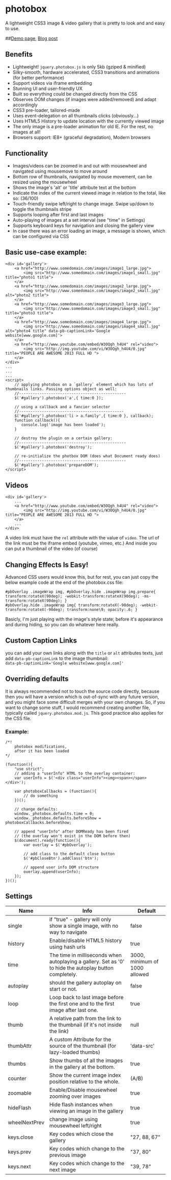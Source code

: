 photobox
========

A lightweight CSS3 image & video gallery that is pretty to look and and easy to use.

##[Demo page](http://dropthebit.com/demos/photobox/), [Blog post](http://dropthebit.com/500/photobox-css3-image-gallery-jquery-plugin/)

## Benefits
*    Lightweight! `jquery.photobox.js` is only 5kb (gziped & minified)
*    Silky-smooth, hardware accelerated, CSS3 transitions and animations (for better performance)
*    Support videos via iframe embedding
*    Stunning UI and user-friendly UX
*    Built so everything could be changed directly from the CSS
*    Observes DOM changes (if images were added/removed) and adapt accordingly
*    CSS3 pre-loader, tailored-made
*    Uses event-delegation on all thumbnails clicks (obviously...)
*    Uses HTML5 History to update location with the currently viewed image
*    The only image is a pre-loader animation for old IE. For the rest, no images at all!
*    Browsers support: IE8+ (graceful degradation), Modern browsers

## Functionality
*    Images/videos can be zoomed in and out with mousewheel and navigated using mousemove to move around
*    Bottom row of thumbnails, navigated by mouse movement, can be resized using the mousewheel
*    Shows the image's 'alt' or 'title' attribute text at the bottom
*    Indicate the index of the current viewed image in relation to the total, like so: (36/100)
*    Touch-friendly swipe left/right to change image. Swipe up/down to toggle the thumbnails stripe
*    Supports looping after first and last images
*    Auto-playing of images at a set interval (see "time" in Settings)
*    Supports keyboard keys for navigation and closing the gallery view
*    In case there was an error loading an image, a message is shown, which can be configured via CSS

## Basic use-case example:
    <div id='gallery'>
        <a href="http://www.somedomain.com/images/image1_large.jpg">
            <img src="http://www.somedomain.com/images/image1_small.jpg" title="photo1 title">
        </a>
        <a href="http://www.somedomain.com/images/image2_large.jpg">
            <img src="http://www.somedomain.com/images/image2_small.jpg" alt="photo2 title">
        </a>
        <a href="http://www.somedomain.com/images/image3_large.jpg">
            <img src="http://www.somedomain.com/images/image3_small.jpg" title="photo3 title">
        </a>
        <a href="http://www.somedomain.com/images/image4_large.jpg">
            <img src="http://www.somedomain.com/images/image4_small.jpg" alt="photo4 title" data-pb-captionLink='Google website[www.google.com]'>
        </a>
        <a href="http://www.youtube.com/embed/W3OQgh_h4U4" rel="video">
            <img src="http://img.youtube.com/vi/W3OQgh_h4U4/0.jpg" title="PEOPLE ARE AWESOME 2013 FULL HD ">
        </a>
    </div>
    ...
    ...
    ...
    <script>
        // applying photobox on a `gallery` element which has lots of thumbnails links. Passing options object as well:
        //-----------------------------------------------
        $('#gallery').photobox('a',{ time:0 });

        // using a callback and a fancier selector
        //----------------------------------------------
        $('#gallery').photobox('li > a.family',{ time:0 }, callback);
        function callback(){
           console.log('image has been loaded');
        }

        // destroy the plugin on a certain gallery:
        //-----------------------------------------------
        $('#gallery').photobox('destroy');

        // re-initialize the photbox DOM (does what Document ready does)
        //-----------------------------------------------
        $('#gallery').photobox('prepareDOM');
    </script>

## Videos
    <div id='gallery'>
        ...
        <a href="http://www.youtube.com/embed/W3OQgh_h4U4" rel="video">
            <img src="http://img.youtube.com/vi/W3OQgh_h4U4/0.jpg" title="PEOPLE ARE AWESOME 2013 FULL HD ">
        </a>
        ...
    </div>

A video link must have the `rel` attribute with the value of `video`. The url of the link must be the iframe embed (youtube, vimeo, etc.) And inside you can put a thumbnail of the video (of course)

## Changing Effects Is Easy!
Advanced CSS users would know this, but for rest, you can just copy the below example code at the end of the photobox.css file:

    #pbOverlay .imageWrap img, #pbOverlay.hide .imageWrap img.prepare{ transform:rotateX(90deg); -webkit-transform:rotateX(90deg); -ms-transform:rotateX(90deg); }
    #pbOverlay.hide .imageWrap img{ transform:rotateX(-90deg); -webkit-transform:rotateX(-90deg); transform:none\9; opacity:.6; }

Basicly, I'm just playing with the image's style state; before it's appearance and during hiding, so you can do whatever here really.

## Custom Caption Links
you can add your own links along with the `title` or `alt` attributes texts, just add `data-pb-captionLink` to the image thumbnail:<br>
`data-pb-captionLink='Google website[www.google.com]'`


## Overriding defaults
It is always recommended not to touch the source code directly, because then you will have a version which is out-of-sync with any future version, and you might face some difficult merges with your own changes.
So, if you want to change some stuff, I would recommend creating another file, typically called `jquery.photobox.mod.js`. This good practice also applies for the CSS file.
### Example:
````
/*!
    photobox modifications,
    after it has been loaded
*/

(function(){
    "use strict";
    // adding a "userInfo" HTML to the overlay container:
    var userInfo = $('<div class="userInfo"><img><span></span></div>');

    var photoboxCallbacks = (function(){
        // do something
    })();

    // change defaults:
    window._photobox.defaults.time = 0;
    window._photobox.defaults.beforeShow = photoboxCallbacks.beforeShow;

    // append "userInfo" after DOMReady has been fired
    // (the overlay won't exist in the DOM before then)
    $(document).ready(function(){
        var overlay = $('#pbOverlay');

        // add class to the default close button
        $('#pbCloseBtn').addClass('btn');

        // append user info DOM structure
        overlay.append(userInfo);
    });
})();
````

## Settings


Name          | Info                                                                                                     | Default
------------- | -------------------------------------------------------------------------------------------------------- | -----------------------------
single        | if "true" - gallery will only show a single image, with no way to navigate                               | false
history       | Enable/disable HTML5 history using hash urls                                                             | true
time          | The time in milliseconds when autoplaying a gallery. Set as '0' to hide the autoplay button completely.  | 3000, minimum of 1000 allowed
autoplay      | should the gallery autoplay on start or not.                                                             | false
loop          | Loop back to last image before the first one and to the first image after last one.                      | true
thumb         | A relative path from the link to the thumbnail (if it's not inside the link)                             | null
thumbAttr     | A custom Attribute for the source of the thumbnail (for lazy-loaded thumbs)                              | 'data-src'
thumbs        | Show thumbs of all the images in the gallery at the bottom.                                              | true
counter       | Show the current image index position relative to the whole.                                             | (A/B)
zoomable      | Enable/Disable mousewheel zooming over images                                                            | true
hideFlash     | Hide flash instances when viewing an image in the gallery                                                | true
wheelNextPrev | change image using mousewheel left/right                                                                 | true
keys.close    | Key codes which close the gallery                                                                        | "27, 88, 67"
keys.prev     | Key codes which change to the previous image                                                             | "37, 80"
keys.next     | Key codes which change to the next image                                                                 | "39, 78"


